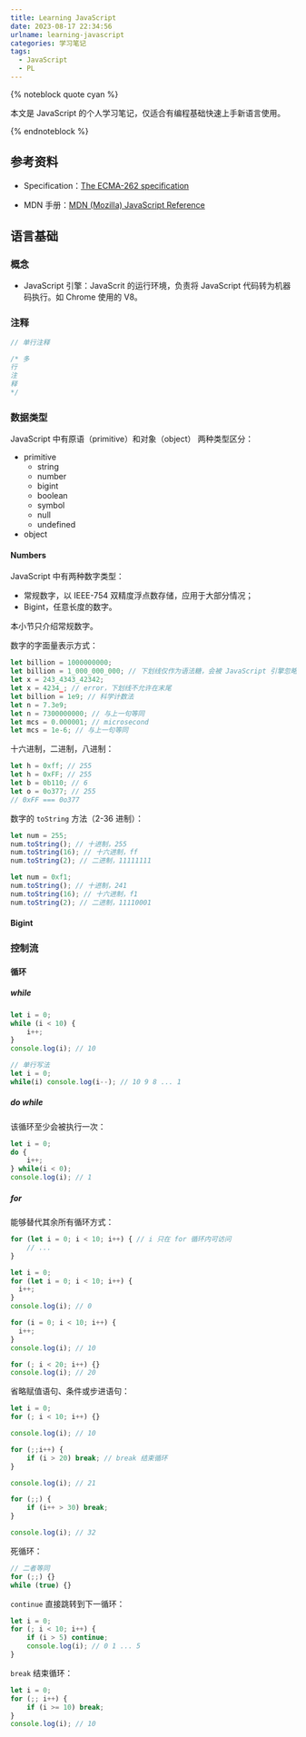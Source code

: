 ```yaml
---
title: Learning JavaScript
date: 2023-08-17 22:34:56
urlname: learning-javascript
categories: 学习笔记
tags:
  - JavaScript
  - PL
---
```


{% noteblock quote cyan %}

本文是 JavaScript 的个人学习笔记，仅适合有编程基础快速上手新语言使用。

{% endnoteblock %}

<!-- more -->

## 参考资料

- Specification：[The ECMA-262 specification](https://www.ecma-international.org/publications/standards/Ecma-262.htm)

- MDN 手册：[MDN (Mozilla) JavaScript Reference](https://developer.mozilla.org/en-US/docs/Web/JavaScript/Reference)

## 语言基础

### 概念

-   JavaScript 引擎：JavaScrit 的运行环境，负责将 JavaScript 代码转为机器码执行。如 Chrome 使用的 V8。

### 注释

```javascript
// 单行注释

/* 多
行
注
释
*/
```

### 数据类型

JavaScript 中有原语（primitive）和对象（object） 两种类型区分：

- primitive
  - string
  - number
  - bigint
  - boolean
  - symbol
  - null
  - undefined
- object

#### Numbers

JavaScript 中有两种数字类型：

- 常规数字，以 IEEE-754 双精度浮点数存储，应用于大部分情况；
- Bigint，任意长度的数字。

本小节只介绍常规数字。

数字的字面量表示方式：

```javascript
let billion = 1000000000;
let billion = 1_000_000_000; // 下划线仅作为语法糖，会被 JavaScript 引擎忽略，等同于上一句
let x = 243_4343_42342;
let x = 4234_; // error，下划线不允许在末尾
let billion = 1e9; // 科学计数法
let n = 7.3e9;
let n = 7300000000; // 与上一句等同
let mcs = 0.000001; // microsecond
let mcs = 1e-6; // 与上一句等同
```

十六进制，二进制，八进制：

```javascript
let h = 0xff; // 255
let h = 0xFF; // 255
let b = 0b110; // 6
let o = 0o377; // 255
// 0xFF === 0o377
```

数字的 `toString` 方法（2-36 进制）：

```javascript
let num = 255;
num.toString(); // 十进制，255
num.toString(16); // 十六进制，ff
num.toString(2); // 二进制，11111111

let num = 0xf1;
num.toString(); // 十进制，241
num.toString(16); // 十六进制，f1
num.toString(2); // 二进制，11110001
```

#### Bigint

### 控制流

#### 循环

##### while

```javascript
let i = 0;
while (i < 10) {
    i++;
}
console.log(i); // 10
```

```javascript
// 单行写法
let i = 0;
while(i) console.log(i--); // 10 9 8 ... 1
```

##### do while

该循环至少会被执行一次：

```javascript
let i = 0;
do {
    i++;
} while(i < 0);
console.log(i); // 1
```

##### for

能够替代其余所有循环方式：

```javascript
for (let i = 0; i < 10; i++) { // i 只在 for 循环内可访问
    // ...
}
```

```javascript
let i = 0;
for (let i = 0; i < 10; i++) {
  i++;
}
console.log(i); // 0

for (i = 0; i < 10; i++) {
  i++;
}
console.log(i); // 10

for (; i < 20; i++) {}
console.log(i); // 20
```

省略赋值语句、条件或步进语句：

```javascript
let i = 0;
for (; i < 10; i++) {}

console.log(i); // 10

for (;;i++) {
    if (i > 20) break; // break 结束循环
}

console.log(i); // 21

for (;;) {
    if (i++ > 30) break;
}

console.log(i); // 32
```

死循环：

```javascript
// 二者等同
for (;;) {}
while (true) {}
```

`continue` 直接跳转到下一循环：

```javascript
let i = 0;
for (; i < 10; i++) {
    if (i > 5) continue;
    console.log(i); // 0 1 ... 5
}
```

`break` 结束循环：

```javascript
let i = 0;
for (;; i++) {
    if (i >= 10) break;
}
console.log(i); // 10
```

